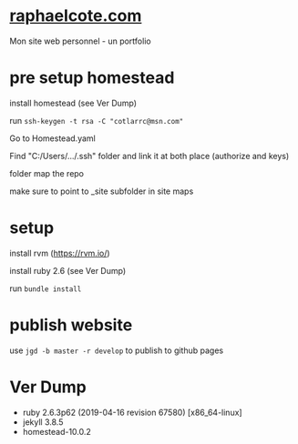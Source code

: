 # [raphaelcote.com](https://raphaelcote.com)

Mon site web personnel - un portfolio

# pre setup homestead

install homestead (see Ver Dump)

run `ssh-keygen -t rsa -C "cotlarrc@msn.com"`

Go to Homestead.yaml

Find "C:/Users/.../.ssh" folder and link it at both place (authorize and keys)

folder map the repo

make sure to point to _site subfolder in site maps

# setup

install rvm (https://rvm.io/)

install ruby 2.6 (see Ver Dump)

run `bundle install`

# publish website

use `jgd -b master -r develop` to publish to github pages

# Ver Dump

- ruby 2.6.3p62 (2019-04-16 revision 67580) [x86_64-linux]
- jekyll 3.8.5
- homestead-10.0.2

